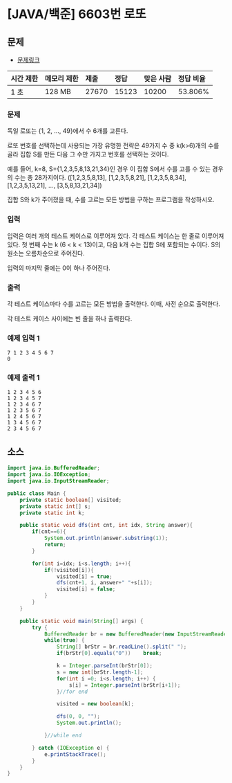 # [JAVA/백준] 6603번 로또

## 문제

- [문제링크](https://www.acmicpc.net/problem/6603)

| 시간 제한 | 메모리 제한 | 제출  | 정답  | 맞은 사람 | 정답 비율 |
| :-------- | :---------- | :---- | :---- | :-------- | :-------- |
| 1 초      | 128 MB      | 27670 | 15123 | 10200     | 53.806%   |

### 문제

독일 로또는 {1, 2, ..., 49}에서 수 6개를 고른다.

로또 번호를 선택하는데 사용되는 가장 유명한 전략은 49가지 수 중 k(k>6)개의 수를 골라 집합 S를 만든 다음 그 수만 가지고 번호를 선택하는 것이다.

예를 들어, k=8, S={1,2,3,5,8,13,21,34}인 경우 이 집합 S에서 수를 고를 수 있는 경우의 수는 총 28가지이다. ([1,2,3,5,8,13], [1,2,3,5,8,21], [1,2,3,5,8,34], [1,2,3,5,13,21], ..., [3,5,8,13,21,34])

집합 S와 k가 주어졌을 때, 수를 고르는 모든 방법을 구하는 프로그램을 작성하시오.

### 입력

입력은 여러 개의 테스트 케이스로 이루어져 있다. 각 테스트 케이스는 한 줄로 이루어져 있다. 첫 번째 수는 k (6 < k < 13)이고, 다음 k개 수는 집합 S에 포함되는 수이다. S의 원소는 오름차순으로 주어진다.

입력의 마지막 줄에는 0이 하나 주어진다. 

### 출력

각 테스트 케이스마다 수를 고르는 모든 방법을 출력한다. 이때, 사전 순으로 출력한다.

각 테스트 케이스 사이에는 빈 줄을 하나 출력한다.

### 예제 입력 1 

```
7 1 2 3 4 5 6 7
0
```

### 예제 출력 1 

```
1 2 3 4 5 6
1 2 3 4 5 7
1 2 3 4 6 7
1 2 3 5 6 7
1 2 4 5 6 7
1 3 4 5 6 7
2 3 4 5 6 7
```



## 소스

```java
import java.io.BufferedReader;
import java.io.IOException;
import java.io.InputStreamReader;

public class Main {
    private static boolean[] visited;
    private static int[] s;
    private static int k;

    public static void dfs(int cnt, int idx, String answer){
        if(cnt==6){
            System.out.println(answer.substring(1));
            return;
        }

        for(int i=idx; i<s.length; i++){
            if(!visited[i]){
                visited[i] = true;
                dfs(cnt+1, i, answer+" "+s[i]);
                visited[i] = false;
            }
        }
    }

    public static void main(String[] args) {
        try {
            BufferedReader br = new BufferedReader(new InputStreamReader(System.in));
            while(true) {
                String[] brStr = br.readLine().split(" ");
                if(brStr[0].equals("0"))	break;

                k = Integer.parseInt(brStr[0]);
                s = new int[brStr.length-1];
                for(int i =0; i<s.length; i++) {
                    s[i] = Integer.parseInt(brStr[i+1]);
                }//for end

                visited = new boolean[k];

                dfs(0, 0, "");
                System.out.println();

            }//while end

        } catch (IOException e) {
            e.printStackTrace();
        }
    }
}
```



